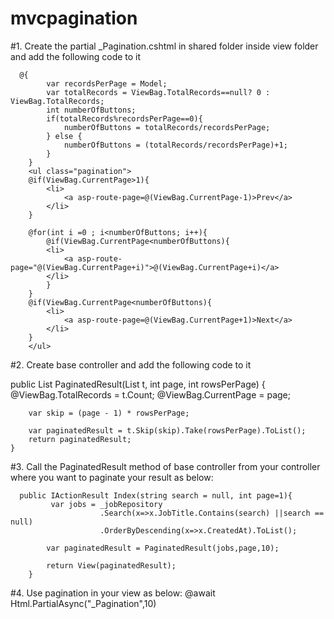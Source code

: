 # mvcpagination

#1. Create the partial _Pagination.cshtml in shared folder inside view folder and add the following code to it

      @{
            var recordsPerPage = Model;
            var totalRecords = ViewBag.TotalRecords==null? 0 : ViewBag.TotalRecords;
            int numberOfButtons;
            if(totalRecords%recordsPerPage==0){
                numberOfButtons = totalRecords/recordsPerPage;
            } else {
                numberOfButtons = (totalRecords/recordsPerPage)+1;
            }
        }
        <ul class="pagination">
        @if(ViewBag.CurrentPage>1){
            <li>
                <a asp-route-page=@(ViewBag.CurrentPage-1)>Prev</a>
            </li>
        }

        @for(int i =0 ; i<numberOfButtons; i++){
            @if(ViewBag.CurrentPage<numberOfButtons){
            <li>
                <a asp-route-page="@(ViewBag.CurrentPage+i)">@(ViewBag.CurrentPage+i)</a>
            </li>
            }
        }
        @if(ViewBag.CurrentPage<numberOfButtons){
            <li>
                <a asp-route-page=@(ViewBag.CurrentPage+1)>Next</a>
            </li>
        }
        </ul>
        
#2. Create base controller and add the following code to it

public List<T> PaginatedResult(List<T> t, int page, int rowsPerPage)
    {
        @ViewBag.TotalRecords = t.Count;
        @ViewBag.CurrentPage = page;

        var skip = (page - 1) * rowsPerPage;

        var paginatedResult = t.Skip(skip).Take(rowsPerPage).ToList();
        return paginatedResult;
    }
    
    
  #3. Call the PaginatedResult method of base controller from your controller where you want to paginate your result as below:
      
      public IActionResult Index(string search = null, int page=1){
             var jobs = _jobRepository
                        .Search(x=>x.JobTitle.Contains(search) ||search == null)
                        .OrderByDescending(x=>x.CreatedAt).ToList();

            var paginatedResult = PaginatedResult(jobs,page,10);

            return View(paginatedResult);
        }
        
 #4. Use pagination in your view as below:
  @await Html.PartialAsync("_Pagination",10)
  
        
